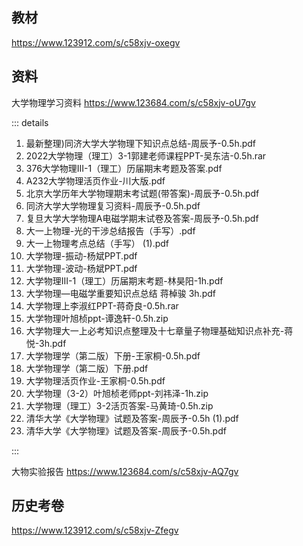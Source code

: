 ## 教材

https://www.123912.com/s/c58xjv-oxegv

## 资料

大学物理学习资料 https://www.123684.com/s/c58xjv-oU7gv

::: details

1. 最新整理)同济大学大学物理下知识点总结-周辰予-0.5h.pdf  
2. 2022大学物理（理工）3-1郭建老师课程PPT-吴东洁-0.5h.rar  
3. 376大学物理III-1（理工）历届期末考题及答案.pdf  
4. A232大学物理活页作业-川大版.pdf  
5. 北京大学历年大学物理期末考试题(带答案)-周辰予-0.5h.pdf  
6. 同济大学大学物理复习资料-周辰予-0.5h.pdf  
7. 复旦大学大学物理A电磁学期末试卷及答案-周辰予-0.5h.pdf  
8. 大一上物理-光的干涉总结报告（手写）.pdf  
9. 大一上物理考点总结（手写） (1).pdf  
10. 大学物理-振动-杨斌PPT.pdf  
11. 大学物理-波动-杨斌PPT.pdf  
12. 大学物理III-1（理工）历届期末考题-林昊阳-1h.pdf  
13. 大学物理—电磁学重要知识点总结 蒋棹骏 3h.pdf  
14. 大学物理上李淑红PPT-蒋奇良-0.5h.rar  
15. 大学物理叶旭桢ppt-谭逸轩-0.5h.zip  
16. 大学物理大一上必考知识点整理及十七章量子物理基础知识点补充-蒋悦-3h.pdf  
17. 大学物理学（第二版）下册-王家桐-0.5h.pdf  
18. 大学物理学（第二版）下册.pdf  
19. 大学物理活页作业-王家桐-0.5h.pdf  
20. 大学物理（3-2）叶旭桢老师ppt-刘祎泽-1h.zip  
21. 大学物理（理工）3-2活页答案-马黄琦-0.5h.zip  
22. 清华大学《大学物理》试题及答案-周辰予-0.5h (1).pdf  
23. 清华大学《大学物理》试题及答案-周辰予-0.5h.pdf

:::

大物实验报告 https://www.123684.com/s/c58xjv-AQ7gv

## 历史考卷

https://www.123912.com/s/c58xjv-Zfegv